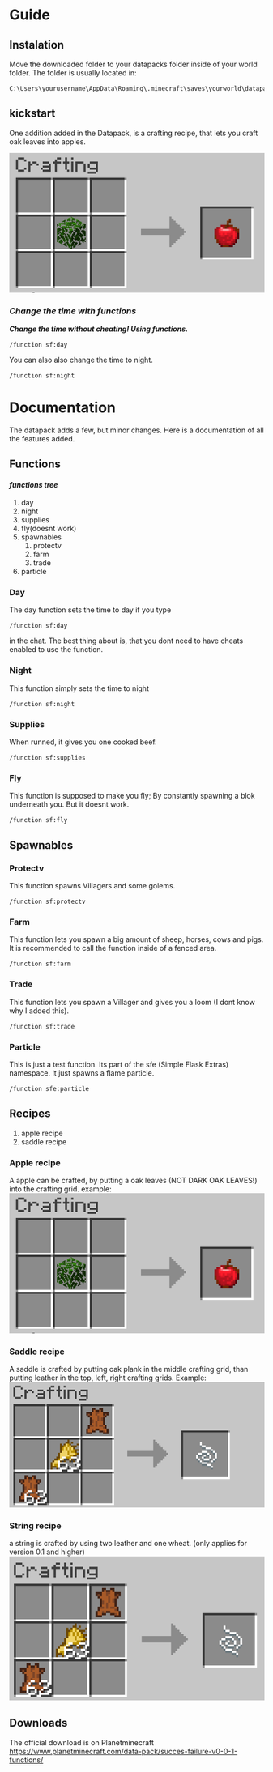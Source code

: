 # Guide


## Instalation

Move the downloaded folder to your  datapacks folder inside of your world folder.
The folder is usually located in:
```
C:\Users\yourusername\AppData\Roaming\.minecraft\saves\yourworld\datapacks
```

## kickstart

One addition added in the Datapack, is a crafting recipe, that lets you craft oak leaves into apples.

![The recipe picture](recipe1.png)


### ***Change the time with functions***

***Change the time without cheating! Using functions.***

```
/function sf:day
```

You can also also change the time to night.

```
/function sf:night
```


# Documentation

The datapack adds a few, but minor changes.
Here is a documentation of all the features added.

## Functions


#### ***functions tree***

1. day
2. night
3. supplies
4. fly(doesnt work)
5. spawnables
    1. protectv
    2. farm
    3. trade
 6. particle
    
### Day

The day function sets the time to day if you type
```
/function sf:day
```
in the chat. The best thing about is, that you dont need to have cheats enabled to use the function.


### Night
This function simply sets the time to night
```
/function sf:night
```

### Supplies

When runned, it gives you one cooked beef.
```
/function sf:supplies
```

### Fly

This function is supposed to make you fly;
By constantly spawning a blok underneath you.
But it doesnt work.

```
/function sf:fly
```

## Spawnables

### Protectv

This function spawns Villagers and some golems.
```
/function sf:protectv
```

### Farm

This function lets you spawn a big amount of sheep, horses, cows and pigs.
It is recommended to call the function inside of a fenced area.

```
/function sf:farm
```

### Trade

This function lets you spawn a Villager and gives you a loom (I dont know why I added this).

```
/function sf:trade
```

### Particle

This is just a test function. Its part of the sfe (Simple Flask Extras)
 namespace. It just spawns a flame particle.
 
 ```
 /function sfe:particle
 ```
 
 ## Recipes
 
 1. apple recipe
 2. saddle recipe
 
 ### Apple recipe
 
 A apple can be crafted, by putting a oak leaves (NOT DARK OAK LEAVES!) into the crafting grid.
 example:
 ![image](recipe1.png)
 
 ### Saddle recipe
 
 A saddle is crafted by putting oak plank in the middle crafting grid, than putting leather in the top, left, right crafting grids.
 Example:
 ![image](image.png)
 
 ### String recipe
 
 a string is crafted by using two leather and one wheat.  (only applies for version 0.1 and higher)
 ![leimage](https://raw.githubusercontent.com/VilliasGaming/SF/main/leimage.png) 




## Downloads

The official download is on Planetminecraft https://www.planetminecraft.com/data-pack/succes-failure-v0-0-1-functions/

